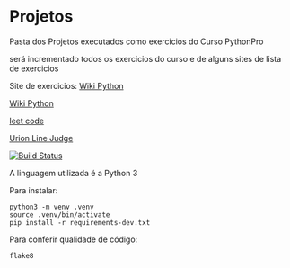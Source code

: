 # Projetos

Pasta dos Projetos executados como exercicios do Curso PythonPro

será incrementado todos os exercicios do curso e de alguns sites de lista de exercicios

Site de exercicios:
 [Wiki Python](https://wiki.python.org.br/ListaDeExercicios)
 
 [Wiki Python](https://wiki.python.org.br/EstruturaSequencial)
 
 [leet code](https://leetcode.com/problemset/all/)
 
 [Urion Line Judge](https://www.urionlinejudge.com.br/judge/pt/login)
 
 [![Build Status](https://travis-ci.org/atiladalan/Projetos.svg?branch=master)](https://travis-ci.org/atiladalan/Projetos)
 
A linguagem utilizada é a Python 3

Para instalar:

```console
python3 -m venv .venv
source .venv/bin/activate
pip install -r requirements-dev.txt
```

Para conferir qualidade de código:

```console
flake8

```
